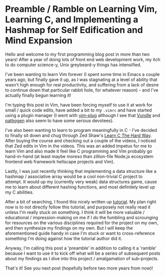 # Preamble / Ramble on Learning Vim, Learning C, and Implementing a Hashmap for Self Edification and Mind Expansion

Hello and welcome to my first programming blog post in more than two years! After a year of doing lots of front end web development work, my itch to do computer science-y, Unix greybeard-y things has intensified.

I've been wanting to learn Vim forever (I spent some time in Emacs a couple years ago, but finally gave it up, as I was stagnating at a level of ability that wasn't high enough for real productivity, and suffering from a lack of desire to continue down that particular rabbit hole, for whatever reason) - and I've actually finally begun learning it!

I'm typing this post in Vim, have been forcing myself to use it at work for small / quick code edits, have added a bit to my `.vimrc` and have started using a plugin manager (I went with [vim-plug](https://github.com/junegunn/vim-plug) although I see that [Vundle](https://github.com/VundleVim/Vundle.vim) and [pathogen](https://github.com/tpope/vim-pathogen) also seem to have some serious devotees).

I've also been wanting to learn to program meaningfully in C - I've decided to finally sit down and chug through Zed Shaw's [Learn C The Hard Way](https://learncodethehardway.org/c/). After buying the course and checking out a couple of the videos, I noticed that Zed edits in Vim in the videos. This was an added impetus for me to learn Vim and also made it feel like C programming and Vim probably go hand-in-hand (at least maybe moreso than zillion-file Node.js ecosystem frontend web framework hellscape projects and Vim).

Lastly, I was just recently thinking that implementing a data structure like a hashmap / associative array would be a cool non-trivial C project to attempt. It would up my (currently very weak) data structures game, cause me to learn about different hashing functions, and most definitely level up my C abilities.

After a bit of searching, I found this nicely written up [tutorial](https://github.com/jamesroutley/write-a-hash-table). My plan right now is to not directly follow this tutorial, and purposely not really read it unless I'm really stuck on something. I think it will be more valuable / educational / impression-making on me if I do the fumbling and scrounging for resources on the various disciplines required for the project on my own, and then synthesize my findings on my own. But I will keep the aforementioned guide handy in case I'm stuck or want to cross-reference something I'm doing against how the tutorial author did it.

Anyway, I'm calling this post a 'preamble' in addition to calling it a 'ramble' because I want to use it to kick off what will be a series of subsequent posts about my findings as I dive into this project / amalgamation of sub-projects.

That's it! See you next post (hopefully before two more years from now)!
